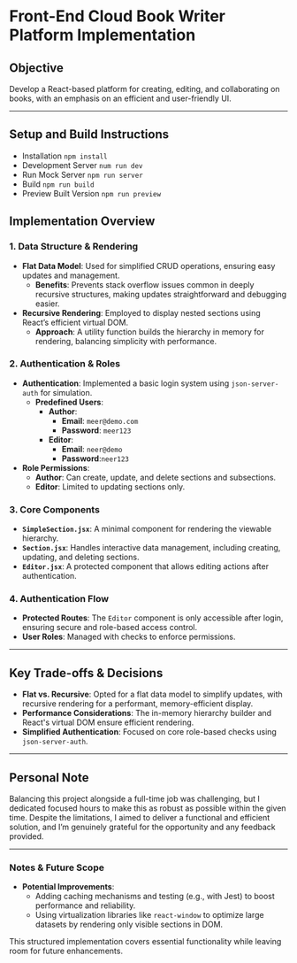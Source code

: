 # Front-End Cloud Book Writer Platform Implementation

## Objective
Develop a React-based platform for creating, editing, and collaborating on books, with an emphasis on an efficient and user-friendly UI.

---

## Setup and Build Instructions

 - Installation `npm install`
 - Development Server `num run dev`
 - Run Mock Server `npm run server`
 - Build `npm run build`
 - Preview Built Version `npm run preview`
 


## Implementation Overview

### 1. Data Structure & Rendering
- **Flat Data Model**: Used for simplified CRUD operations, ensuring easy updates and management.
  - **Benefits**: Prevents stack overflow issues common in deeply recursive structures, making updates straightforward and debugging easier.
- **Recursive Rendering**: Employed to display nested sections using React’s efficient virtual DOM.
  - **Approach**: A utility function builds the hierarchy in memory for rendering, balancing simplicity with performance.

### 2. Authentication & Roles
- **Authentication**: Implemented a basic login system using `json-server-auth` for simulation.
  - **Predefined Users**:
    - **Author**: 
      - **Email**: `meer@demo.com `
      - **Password**: `meer123`
    - **Editor**:
      - **Email**: `neer@demo`
      - **Password**:`neer123`
- **Role Permissions**:
  - **Author**: Can create, update, and delete sections and subsections.
  - **Editor**: Limited to updating sections only.

### 3. Core Components
- **`SimpleSection.jsx`**: A minimal component for rendering the viewable hierarchy.
- **`Section.jsx`**: Handles interactive data management, including creating, updating, and deleting sections.
- **`Editor.jsx`**: A protected component that allows editing actions after authentication.

### 4. Authentication Flow
- **Protected Routes**: The `Editor` component is only accessible after login, ensuring secure and role-based access control.
- **User Roles**: Managed with checks to enforce permissions.

---

## Key Trade-offs & Decisions
- **Flat vs. Recursive**: Opted for a flat data model to simplify updates, with recursive rendering for a performant, memory-efficient display.
- **Performance Considerations**: The in-memory hierarchy builder and React's virtual DOM ensure efficient rendering.
- **Simplified Authentication**: Focused on core role-based checks using `json-server-auth`.

---

## Personal Note
Balancing this project alongside a full-time job was challenging, but I dedicated focused hours to make this as robust as possible within the given time. Despite the limitations, I aimed to deliver a functional and efficient solution, and I’m genuinely grateful for the opportunity and any feedback provided. 

---

### Notes & Future Scope
- **Potential Improvements**: 
  - Adding caching mechanisms and testing (e.g., with Jest) to boost performance and reliability.
  - Using virtualization libraries like `react-window` to optimize large datasets by rendering only visible sections in DOM.

This structured implementation covers essential functionality while leaving room for future enhancements.

